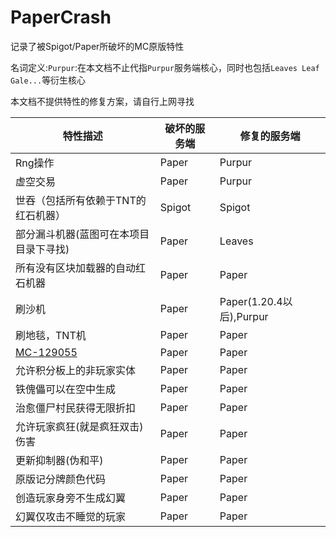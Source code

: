 # PaperCrash

记录了被Spigot/Paper所破坏的MC原版特性

名词定义:`Purpur`:在本文档不止代指`Purpur`服务端核心，同时也包括`Leaves Leaf Gale...`等衍生核心

本文档不提供特性的修复方案，请自行上网寻找

| 特性描述 | 破坏的服务端 | 修复的服务端 |
| - | - | - |
| Rng操作 | Paper | Purpur | 
| 虚空交易 | Paper | Purpur |
| 世吞（包括所有依赖于TNT的红石机器） | Spigot | Spigot |
| 部分漏斗机器(蓝图可在本项目目录下寻找) | Paper | Leaves |
| 所有没有区块加载器的自动红石机器 | Paper | Paper |
| 刷沙机 | Paper | Paper(1.20.4以后),Purpur |
| 刷地毯，TNT机 | Paper | Paper |
| [MC-129055](https://bugs.mojang.com/browse/MC-129055) | Paper | Paper |
| 允许积分板上的非玩家实体 | Paper | Paper |
| 铁傀儡可以在空中生成 | Paper | Paper |
| 治愈僵尸村民获得无限折扣 | Paper | Paper |
| 允许玩家疯狂(就是疯狂双击)伤害 | Paper | Paper |
| 更新抑制器(伪和平) | Paper | Paper |
| 原版记分牌颜色代码 | Paper | Paper |
| 创造玩家身旁不生成幻翼 | Paper | Paper |
| 幻翼仅攻击不睡觉的玩家 | Paper | Paper |
